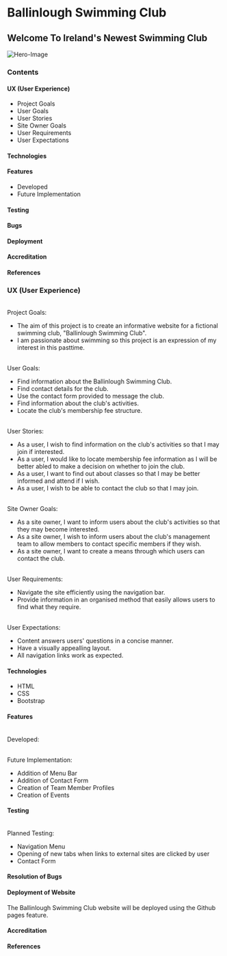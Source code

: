# Ballinlough Swimming Club
## Welcome To Ireland's Newest Swimming Club

![Hero-Image](https://github.com/shane-os/Ballinlough-swimming-club/blob/master/assets/images/Hero-Image.jpg)
### Contents

#### UX (User Experience)
  * Project Goals
  * User Goals
  * User Stories
  * Site Owner Goals
  * User Requirements
  * User Expectations
  
#### Technologies
#### Features
  * Developed
  * Future Implementation
#### Testing
#### Bugs
#### Deployment
#### Accreditation
#### References

### UX (User Experience)
<br/> Project Goals:
-   The aim of this project is to create an informative website for a fictional swimming club, "Ballinlough Swimming Club".
-   I am passionate about swimming so this project is an expression of my interest in this pasttime.

<br/> User Goals:
-   Find information about the Ballinlough Swimming Club.
-   Find contact details for the club.
-   Use the contact form provided to message the club.
-   Find information about the club's activities.
-   Locate the club's membership fee structure.

<br/> User Stories:
-   As a user, I wish to find information on the club's activities so that I may join if interested.
-   As a user, I would like to locate membership fee information as I will be better abled to make a decision on whether to join the club.
-   As a user, I want to find out about classes so that I may be better informed and attend if I wish.
-   As a user, I wish to be able to contact the club so that I may join.

<br/> Site Owner Goals:
-   As a site owner, I want to inform users about the club's activities so that they may become interested.
-   As a site owner, I wish to inform users about the club's management team to allow members to contact specific members if they wish.
-   As a site owner, I want to create a means through which users can contact the club.

<br/> User Requirements:
-   Navigate the site efficiently using the navigation bar.
-   Provide information in an organised method that easily allows users to find what they require.

<br/> User Expectations:
-   Content answers users' questions in a concise manner.
-   Have a visually appealling layout.
-   All navigation links work as expected.

#### Technologies
- HTML
- CSS
- Bootstrap

#### Features
<br/> Developed:
  
<br/> Future Implementation:
- Addition of Menu Bar
- Addition of Contact Form
- Creation of Team Member Profiles
- Creation of Events

#### Testing
<br/> Planned Testing:
- Navigation Menu
- Opening of new tabs when links to external sites are clicked by user
- Contact Form

#### Resolution of Bugs

#### Deployment of Website
The Ballinlough Swimming Club website will be deployed using the Github pages feature.

#### Accreditation

#### References
